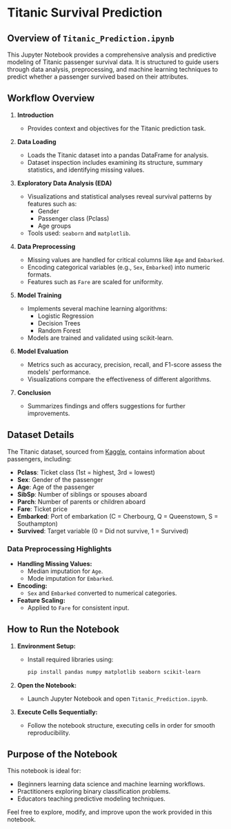 # Titanic Survival Prediction

## Overview of `Titanic_Prediction.ipynb`

This Jupyter Notebook provides a comprehensive analysis and predictive modeling of Titanic passenger survival data. It is structured to guide users through data analysis, preprocessing, and machine learning techniques to predict whether a passenger survived based on their attributes.

## Workflow Overview

1. **Introduction**
   - Provides context and objectives for the Titanic prediction task.

2. **Data Loading**
   - Loads the Titanic dataset into a pandas DataFrame for analysis.
   - Dataset inspection includes examining its structure, summary statistics, and identifying missing values.

3. **Exploratory Data Analysis (EDA)**
   - Visualizations and statistical analyses reveal survival patterns by features such as:
     - Gender
     - Passenger class (Pclass)
     - Age groups
   - Tools used: `seaborn` and `matplotlib`.

4. **Data Preprocessing**
   - Missing values are handled for critical columns like `Age` and `Embarked`.
   - Encoding categorical variables (e.g., `Sex`, `Embarked`) into numeric formats.
   - Features such as `Fare` are scaled for uniformity.
 
5. **Model Training**
   - Implements several machine learning algorithms:
     - Logistic Regression
     - Decision Trees
     - Random Forest
   - Models are trained and validated using scikit-learn.

6. **Model Evaluation**
   - Metrics such as accuracy, precision, recall, and F1-score assess the models' performance.
   - Visualizations compare the effectiveness of different algorithms.

7. **Conclusion**
   - Summarizes findings and offers suggestions for further improvements.

## Dataset Details

The Titanic dataset, sourced from [Kaggle](https://www.kaggle.com/c/titanic/data), contains information about passengers, including:

- **Pclass**: Ticket class (1st = highest, 3rd = lowest)
- **Sex**: Gender of the passenger
- **Age**: Age of the passenger
- **SibSp**: Number of siblings or spouses aboard
- **Parch**: Number of parents or children aboard
- **Fare**: Ticket price
- **Embarked**: Port of embarkation (C = Cherbourg, Q = Queenstown, S = Southampton)
- **Survived**: Target variable (0 = Did not survive, 1 = Survived)

### Data Preprocessing Highlights
- **Handling Missing Values:**
  - Median imputation for `Age`.
  - Mode imputation for `Embarked`.
- **Encoding:**
  - `Sex` and `Embarked` converted to numerical categories.
- **Feature Scaling:**
  - Applied to `Fare` for consistent input.

## How to Run the Notebook

1. **Environment Setup:**
   - Install required libraries using:
     ```bash
     pip install pandas numpy matplotlib seaborn scikit-learn
     ```

2. **Open the Notebook:**
   - Launch Jupyter Notebook and open `Titanic_Prediction.ipynb`.

3. **Execute Cells Sequentially:**
   - Follow the notebook structure, executing cells in order for smooth reproducibility.

## Purpose of the Notebook
This notebook is ideal for:
- Beginners learning data science and machine learning workflows.
- Practitioners exploring binary classification problems.
- Educators teaching predictive modeling techniques.

Feel free to explore, modify, and improve upon the work provided in this notebook.


